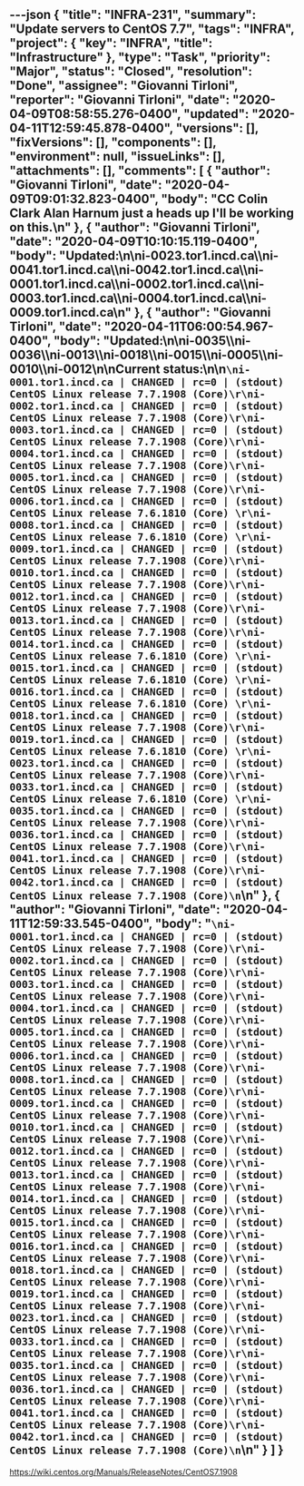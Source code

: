 ---json
{
  "title": "INFRA-231",
  "summary": "Update servers to CentOS 7.7",
  "tags": "INFRA",
  "project": {
    "key": "INFRA",
    "title": "Infrastructure"
  },
  "type": "Task",
  "priority": "Major",
  "status": "Closed",
  "resolution": "Done",
  "assignee": "Giovanni Tirloni",
  "reporter": "Giovanni Tirloni",
  "date": "2020-04-09T08:58:55.276-0400",
  "updated": "2020-04-11T12:59:45.878-0400",
  "versions": [],
  "fixVersions": [],
  "components": [],
  "environment": null,
  "issueLinks": [],
  "attachments": [],
  "comments": [
    {
      "author": "Giovanni Tirloni",
      "date": "2020-04-09T09:01:32.823-0400",
      "body": "CC Colin Clark Alan Harnum just a heads up I'll be working on this.\n"
    },
    {
      "author": "Giovanni Tirloni",
      "date": "2020-04-09T10:10:15.119-0400",
      "body": "Updated:\n\ni-0023.tor1.incd.ca\\\ni-0041.tor1.incd.ca\\\ni-0042.tor1.incd.ca\\\ni-0001.tor1.incd.ca\\\ni-0002.tor1.incd.ca\\\ni-0003.tor1.incd.ca\\\ni-0004.tor1.incd.ca\\\ni-0009.tor1.incd.ca\n"
    },
    {
      "author": "Giovanni Tirloni",
      "date": "2020-04-11T06:00:54.967-0400",
      "body": "Updated:\n\ni-0035\\\ni-0036\\\ni-0013\\\ni-0018\\\ni-0015\\\ni-0005\\\ni-0010\\\ni-0012\n\nCurrent status:\n\n```\ni-0001.tor1.incd.ca | CHANGED | rc=0 | (stdout) CentOS Linux release 7.7.1908 (Core)\r\ni-0002.tor1.incd.ca | CHANGED | rc=0 | (stdout) CentOS Linux release 7.7.1908 (Core)\r\ni-0003.tor1.incd.ca | CHANGED | rc=0 | (stdout) CentOS Linux release 7.7.1908 (Core)\r\ni-0004.tor1.incd.ca | CHANGED | rc=0 | (stdout) CentOS Linux release 7.7.1908 (Core)\r\ni-0005.tor1.incd.ca | CHANGED | rc=0 | (stdout) CentOS Linux release 7.7.1908 (Core)\r\ni-0006.tor1.incd.ca | CHANGED | rc=0 | (stdout) CentOS Linux release 7.6.1810 (Core) \r\ni-0008.tor1.incd.ca | CHANGED | rc=0 | (stdout) CentOS Linux release 7.6.1810 (Core) \r\ni-0009.tor1.incd.ca | CHANGED | rc=0 | (stdout) CentOS Linux release 7.7.1908 (Core)\r\ni-0010.tor1.incd.ca | CHANGED | rc=0 | (stdout) CentOS Linux release 7.7.1908 (Core)\r\ni-0012.tor1.incd.ca | CHANGED | rc=0 | (stdout) CentOS Linux release 7.7.1908 (Core)\r\ni-0013.tor1.incd.ca | CHANGED | rc=0 | (stdout) CentOS Linux release 7.7.1908 (Core)\r\ni-0014.tor1.incd.ca | CHANGED | rc=0 | (stdout) CentOS Linux release 7.6.1810 (Core) \r\ni-0015.tor1.incd.ca | CHANGED | rc=0 | (stdout) CentOS Linux release 7.6.1810 (Core) \r\ni-0016.tor1.incd.ca | CHANGED | rc=0 | (stdout) CentOS Linux release 7.6.1810 (Core) \r\ni-0018.tor1.incd.ca | CHANGED | rc=0 | (stdout) CentOS Linux release 7.7.1908 (Core)\r\ni-0019.tor1.incd.ca | CHANGED | rc=0 | (stdout) CentOS Linux release 7.6.1810 (Core) \r\ni-0023.tor1.incd.ca | CHANGED | rc=0 | (stdout) CentOS Linux release 7.7.1908 (Core)\r\ni-0033.tor1.incd.ca | CHANGED | rc=0 | (stdout) CentOS Linux release 7.6.1810 (Core) \r\ni-0035.tor1.incd.ca | CHANGED | rc=0 | (stdout) CentOS Linux release 7.7.1908 (Core)\r\ni-0036.tor1.incd.ca | CHANGED | rc=0 | (stdout) CentOS Linux release 7.7.1908 (Core)\r\ni-0041.tor1.incd.ca | CHANGED | rc=0 | (stdout) CentOS Linux release 7.7.1908 (Core)\r\ni-0042.tor1.incd.ca | CHANGED | rc=0 | (stdout) CentOS Linux release 7.7.1908 (Core)\n```\n"
    },
    {
      "author": "Giovanni Tirloni",
      "date": "2020-04-11T12:59:33.545-0400",
      "body": "```\ni-0001.tor1.incd.ca | CHANGED | rc=0 | (stdout) CentOS Linux release 7.7.1908 (Core)\r\ni-0002.tor1.incd.ca | CHANGED | rc=0 | (stdout) CentOS Linux release 7.7.1908 (Core)\r\ni-0003.tor1.incd.ca | CHANGED | rc=0 | (stdout) CentOS Linux release 7.7.1908 (Core)\r\ni-0004.tor1.incd.ca | CHANGED | rc=0 | (stdout) CentOS Linux release 7.7.1908 (Core)\r\ni-0005.tor1.incd.ca | CHANGED | rc=0 | (stdout) CentOS Linux release 7.7.1908 (Core)\r\ni-0006.tor1.incd.ca | CHANGED | rc=0 | (stdout) CentOS Linux release 7.7.1908 (Core)\r\ni-0008.tor1.incd.ca | CHANGED | rc=0 | (stdout) CentOS Linux release 7.7.1908 (Core)\r\ni-0009.tor1.incd.ca | CHANGED | rc=0 | (stdout) CentOS Linux release 7.7.1908 (Core)\r\ni-0010.tor1.incd.ca | CHANGED | rc=0 | (stdout) CentOS Linux release 7.7.1908 (Core)\r\ni-0012.tor1.incd.ca | CHANGED | rc=0 | (stdout) CentOS Linux release 7.7.1908 (Core)\r\ni-0013.tor1.incd.ca | CHANGED | rc=0 | (stdout) CentOS Linux release 7.7.1908 (Core)\r\ni-0014.tor1.incd.ca | CHANGED | rc=0 | (stdout) CentOS Linux release 7.7.1908 (Core)\r\ni-0015.tor1.incd.ca | CHANGED | rc=0 | (stdout) CentOS Linux release 7.7.1908 (Core)\r\ni-0016.tor1.incd.ca | CHANGED | rc=0 | (stdout) CentOS Linux release 7.7.1908 (Core)\r\ni-0018.tor1.incd.ca | CHANGED | rc=0 | (stdout) CentOS Linux release 7.7.1908 (Core)\r\ni-0019.tor1.incd.ca | CHANGED | rc=0 | (stdout) CentOS Linux release 7.7.1908 (Core)\r\ni-0023.tor1.incd.ca | CHANGED | rc=0 | (stdout) CentOS Linux release 7.7.1908 (Core)\r\ni-0033.tor1.incd.ca | CHANGED | rc=0 | (stdout) CentOS Linux release 7.7.1908 (Core)\r\ni-0035.tor1.incd.ca | CHANGED | rc=0 | (stdout) CentOS Linux release 7.7.1908 (Core)\r\ni-0036.tor1.incd.ca | CHANGED | rc=0 | (stdout) CentOS Linux release 7.7.1908 (Core)\r\ni-0041.tor1.incd.ca | CHANGED | rc=0 | (stdout) CentOS Linux release 7.7.1908 (Core)\r\ni-0042.tor1.incd.ca | CHANGED | rc=0 | (stdout) CentOS Linux release 7.7.1908 (Core)\n```\n"
    }
  ]
}
---
<https://wiki.centos.org/Manuals/ReleaseNotes/CentOS7.1908>

        